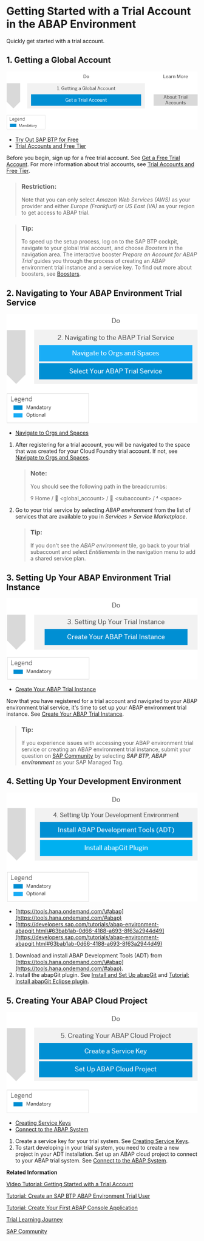 <!-- loio720c423ef1a8498ab690cf0e5512ba50 -->

<link rel="stylesheet" type="text/css" href="../css/sap-icons.css"/>

# Getting Started with a Trial Account in the ABAP Environment

Quickly get started with a trial account.



<a name="loio720c423ef1a8498ab690cf0e5512ba50__section_kyg_mmk_y3b"/>

## 1. Getting a Global Account

![](images/Trial_1-Getting_a_Global_Account_0f1ece7.png)

-   [Try Out SAP BTP for Free](getting-a-global-account-d61c281.md#loio42e7e54590424e65969fced1acd47694)
-   [Trial Accounts and Free Tier](../10-concepts/trial-accounts-and-free-tier-046f127.md)

Before you begin, sign up for a free trial account. See [Get a Free Trial Account](getting-a-global-account-d61c281.md#loio42e7e54590424e65969fced1acd47694). For more information about trial accounts, see [Trial Accounts and Free Tier](../10-concepts/trial-accounts-and-free-tier-046f127.md).

> ### Restriction:  
> Note that you can only select *Amazon Web Services \(AWS\)* as your provider and either *Europe \(Frankfurt\)* or *US East \(VA\)* as your region to get access to ABAP trial.

> ### Tip:  
> To speed up the setup process, log on to the SAP BTP cockpit, navigate to your global trial account, and choose *Boosters* in the navigation area. The interactive booster *Prepare an Account for ABAP Trial* guides you through the process of creating an ABAP environment trial instance and a service key. To find out more about boosters, see [Boosters](../30-development/boosters-fb1b561.md).



<a name="loio720c423ef1a8498ab690cf0e5512ba50__section_fnw_mnk_y3b"/>

## 2. Navigating to Your ABAP Environment Trial Service

![](images/Image_Map_Navigating_to_Your_ABAP_Trial_Service_8bea2c5.png)

-   [Navigate to Orgs and Spaces](../50-administration-and-ops/navigate-to-orgs-and-spaces-5bf8735.md)

1.  After registering for a trial account, you will be navigated to the space that was created for your Cloud Foundry trial account. If not, see [Navigate to Orgs and Spaces](../50-administration-and-ops/navigate-to-orgs-and-spaces-5bf8735.md).

    > ### Note:  
    > You should see the following path in the breadcrumbs:
    > 
    > <span class="SAP-icons"></span> Home / <span class="SAP-icons"></span> <global\_account\> / <span class="SAP-icons"></span> <subaccount\> / <span class="SAP-icons"></span> <space\>

2.  Go to your trial service by selecting *ABAP environment* from the list of services that are available to you in *Services* \> *Service Marketplace*.

    > ### Tip:  
    > If you don't see the *ABAP environment* tile, go back to your trial subaccount and select *Entitlements* in the navigation menu to add a shared service plan.




<a name="loio720c423ef1a8498ab690cf0e5512ba50__Create_ABAP_Trial_Instance"/>

## 3. Setting Up Your ABAP Environment Trial Instance

![](images/Image_Map_Setting_Up_Your_ABAP_Trial_Instance_fb1ee10.png)

-   [Create Your ABAP Trial Instance](create-your-abap-trial-instance-a2f7a8e.md)

Now that you have registered for a trial account and navigated to your ABAP environment trial service, it's time to set up your ABAP environment trial instance. See [Create Your ABAP Trial Instance](create-your-abap-trial-instance-a2f7a8e.md).

> ### Tip:  
> If you experience issues with accessing your ABAP environment trial service or creating an ABAP environment trial instance, submit your question on [SAP Community](https://answers.sap.com/questions/ask.html) by selecting ***SAP BTP, ABAP environment*** as your SAP Managed Tag.



<a name="loio720c423ef1a8498ab690cf0e5512ba50__section_iml_1xy_y3b"/>

## 4. Setting Up Your Development Environment

![](images/Setting_Up_Your_Development_Environment_905588a.png)

-   [https://tools.hana.ondemand.com/\#abap](https://tools.hana.ondemand.com/#abap)
-   [https://developers.sap.com/tutorials/abap-environment-abapgit.html\#63bab1ab-0d66-4188-a693-8f63a2944d49](https://developers.sap.com/tutorials/abap-environment-abapgit.html#63bab1ab-0d66-4188-a693-8f63a2944d49)

1.  Download and install ABAP Development Tools \(ADT\) from [https://tools.hana.ondemand.com/\#abap](https://tools.hana.ondemand.com/#abap).
2.  Install the abapGit plugin. See [Install and Set Up abapGit](../30-development/install-and-set-up-abapgit-2002380.md) and [Tutorial: Install abapGit Eclipse plugin](https://developers.sap.com/tutorials/abap-environment-abapgit.html#63bab1ab-0d66-4188-a693-8f63a2944d49).



<a name="loio720c423ef1a8498ab690cf0e5512ba50__section_vyl_snk_y3b"/>

## 5. Creating Your ABAP Cloud Project

![](images/Image_Map_Creating_Your_ABAP_Cloud_Project_bfbcfbd.png)

-   [Creating Service Keys](../30-development/creating-service-keys-4514a14.md)
-   [Connect to the ABAP System](../30-development/connect-to-the-abap-system-7379dbd.md)

1.  Create a service key for your trial system. See [Creating Service Keys](../30-development/creating-service-keys-4514a14.md).
2.  To start developing in your trial system, you need to create a new project in your ADT installation. Set up an ABAP cloud project to connect to your ABAP trial system. See [Connect to the ABAP System](../30-development/connect-to-the-abap-system-7379dbd.md).

**Related Information**  


[Video Tutorial: Getting Started with a Trial Account](https://www.youtube.com/watch?v=0cMPYBPCy60&list=PLkzo92owKnVxWqJSoFLGe1VRkzOs4Ucdr&index=4&t=0s)

[Tutorial: Create an SAP BTP ABAP Environment Trial User](https://developers.sap.com/tutorials/abap-environment-trial-onboarding.html)

[Tutorial: Create Your First ABAP Console Application](https://developers.sap.com/tutorials/abap-environment-console-application.html)

[Trial Learning Journey](https://help.sap.com/doc/221f8f84afef43d29ad37ef2af0c4adf/HP_2.0/en-US/c3e8d3d2926a4d53a99cc2c66e2e97df.html)

[SAP Community](https://community.sap.com/topics/cloud-platform-abap-environment)


